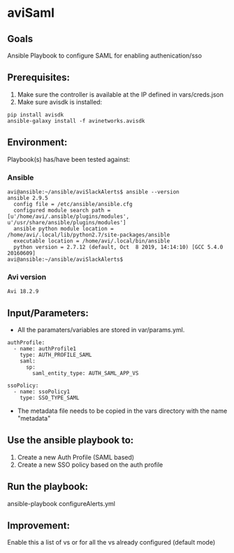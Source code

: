 # aviSaml

## Goals
Ansible Playbook to configure SAML for enabling authenication/sso

## Prerequisites:
1. Make sure the controller is available at the IP defined in vars/creds.json
2. Make sure avisdk is installed:
```
pip install avisdk
ansible-galaxy install -f avinetworks.avisdk
```

## Environment:
Playbook(s) has/have been tested against:

### Ansible

```
avi@ansible:~/ansible/aviSlackAlerts$ ansible --version
ansible 2.9.5
  config file = /etc/ansible/ansible.cfg
  configured module search path = [u'/home/avi/.ansible/plugins/modules', u'/usr/share/ansible/plugins/modules']
  ansible python module location = /home/avi/.local/lib/python2.7/site-packages/ansible
  executable location = /home/avi/.local/bin/ansible
  python version = 2.7.12 (default, Oct  8 2019, 14:14:10) [GCC 5.4.0 20160609]
avi@ansible:~/ansible/aviSlackAlerts$
```

### Avi version

```
Avi 18.2.9
```

## Input/Parameters:

- All the paramaters/variables are stored in var/params.yml.
```
authProfile:
  - name: authProfile1
    type: AUTH_PROFILE_SAML
    saml:
      sp:
        saml_entity_type: AUTH_SAML_APP_VS

ssoPolicy:
  - name: ssoPolicy1
    type: SSO_TYPE_SAML
```

- The metadata file needs to be copied in the vars directory with the name "metadata"

## Use the ansible playbook to:
1. Create a new Auth Profile (SAML based)
2. Create a new SSO policy based on the auth profile

## Run the playbook:
ansible-playbook configureAlerts.yml

## Improvement:
Enable this a list of vs or for all the vs already configured (default mode)
